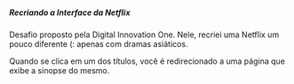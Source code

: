

##### Recriando a Interface da Netflix

Desafio proposto pela Digital Innovation One. Nele, recriei uma Netflix um pouco diferente (: apenas com dramas asiáticos.

Quando se clica em um dos títulos, você é redirecionado a uma página que exibe a sinopse do mesmo.





